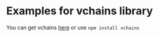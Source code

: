 # Examples for vchains library

You can get vchains [here](https://github.com/chleck/vchains "vchains on github") or use
`npm install vchains`
